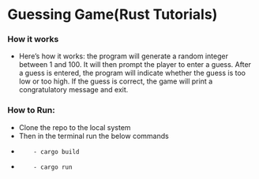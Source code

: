 # Guessing Game(Rust Tutorials)
### How it works
- Here’s how it works: the program will generate a random integer between 1 and 100. It will then prompt the player to enter a guess. After a guess is entered, the program will indicate whether the guess is too low or too high. If the guess is correct, the game will print a congratulatory message and exit. 


### How to Run:
- Clone the repo to the local system 
- Then in the terminal run the below commands
-         - cargo build
-         - cargo run 
